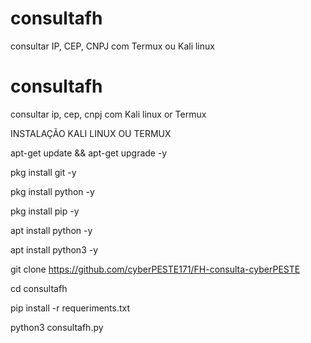 # consultafh
consultar IP, CEP, CNPJ com Termux ou Kali linux 


# consultafh
consultar ip, cep, cnpj com Kali linux or Termux

INSTALAÇÃO KALI LINUX OU TERMUX

apt-get update && apt-get upgrade -y

pkg install git -y

pkg install python -y

pkg install pip -y

apt install python -y

apt install python3 -y

git clone https://github.com/cyberPESTE171/FH-consulta-cyberPESTE

cd consultafh

pip install -r requeriments.txt

python3 consultafh.py
